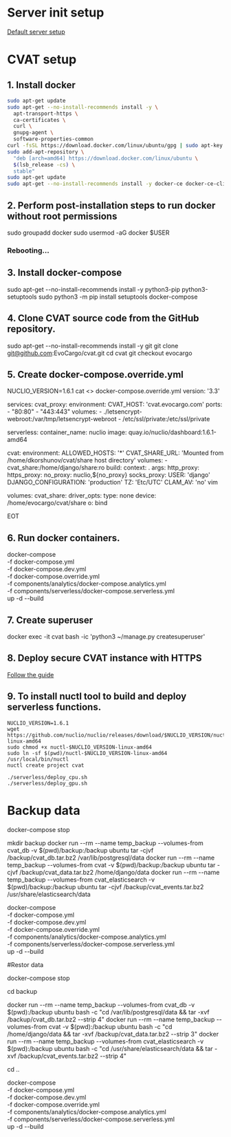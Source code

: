 # Server init setup

[Default server setup](https://www.digitalocean.com/community/tutorials/initial-server-setup-with-ubuntu-16-04#step-five-%E2%80%94-disable-password-authentication-(recommended))

# CVAT setup

## 1. Install docker

```bash
sudo apt-get update
sudo apt-get --no-install-recommends install -y \
  apt-transport-https \
  ca-certificates \
  curl \
  gnupg-agent \
  software-properties-common
curl -fsSL https://download.docker.com/linux/ubuntu/gpg | sudo apt-key add -
sudo add-apt-repository \
  "deb [arch=amd64] https://download.docker.com/linux/ubuntu \
  $(lsb_release -cs) \
  stable"
sudo apt-get update
sudo apt-get --no-install-recommends install -y docker-ce docker-ce-cli containerd.io
```

## 2. Perform post-installation steps to run docker without root permissions

sudo groupadd docker
sudo usermod -aG docker $USER

### Rebooting...

## 3. Install docker-compose

sudo apt-get --no-install-recommends install -y python3-pip python3-setuptools
sudo python3 -m pip install setuptools docker-compose

## 4. Clone CVAT source code from the GitHub repository.

sudo apt-get --no-install-recommends install -y git
git clone git@github.com:EvoCargo/cvat.git
cd cvat
git checkout evocargo


## 5. Create docker-compose.override.yml 


NUCLIO_VERSION=1.6.1
cat <<EOT >> docker-compose.override.yml
version: '3.3'
 
services:
  cvat_proxy:
    environment:
      CVAT_HOST: 'cvat.evocargo.com'
    ports:
      - "80:80"
      - "443:443"
    volumes:
      - ./letsencrypt-webroot:/var/tmp/letsencrypt-webroot
      - /etc/ssl/private:/etc/ssl/private
 
  serverless:
    container_name: nuclio
    image: quay.io/nuclio/dashboard:1.6.1-amd64
 
  cvat:
    environment:
      ALLOWED_HOSTS: '*'
      CVAT_SHARE_URL: 'Mounted from /home/dkorshunov/cvat/share host directory'
    volumes:
      - cvat_share:/home/django/share:ro
    build:
      context: .
      args:
        http_proxy:
        https_proxy:
        no_proxy: nuclio,${no_proxy}
        socks_proxy:
        USER: 'django'
        DJANGO_CONFIGURATION: 'production'
        TZ: 'Etc/UTC'
        CLAM_AV: 'no'  vim 
    
volumes:
  cvat_share:
    driver_opts:
      type: none
      device: /home/evocargo/cvat/share
      o: bind
 
EOT


## 6. Run docker containers.

docker-compose \
  -f docker-compose.yml \
  -f docker-compose.dev.yml \
  -f docker-compose.override.yml \
  -f components/analytics/docker-compose.analytics.yml \
  -f components/serverless/docker-compose.serverless.yml \
  up -d --build


## 7. Create superuser

docker exec -it cvat bash -ic 'python3 ~/manage.py createsuperuser'

## 8. Deploy secure CVAT instance with HTTPS

[Follow the guide](https://github.com/openvinotoolkit/cvat/blob/develop/cvat/apps/documentation/installation.md#deploy-secure-cvat-instance-with-https)


## 9. To install nuctl tool to build and deploy serverless functions.

```
NUCLIO_VERSION=1.6.1
wget https://github.com/nuclio/nuclio/releases/download/$NUCLIO_VERSION/nuctl-$NUCLIO_VERSION-linux-amd64
sudo chmod +x nuctl-$NUCLIO_VERSION-linux-amd64
sudo ln -sf $(pwd)/nuctl-$NUCLIO_VERSION-linux-amd64 /usr/local/bin/nuctl
nuctl create project cvat

./serverless/deploy_cpu.sh
./serverless/deploy_gpu.sh
```


# Backup data

docker-compose stop

mkdir backup
docker run --rm --name temp_backup --volumes-from cvat_db -v $(pwd)/backup:/backup ubuntu tar -cjvf /backup/cvat_db.tar.bz2 /var/lib/postgresql/data
docker run --rm --name temp_backup --volumes-from cvat -v $(pwd)/backup:/backup ubuntu tar -cjvf /backup/cvat_data.tar.bz2 /home/django/data
docker run --rm --name temp_backup --volumes-from cvat_elasticsearch -v $(pwd)/backup:/backup ubuntu tar -cjvf /backup/cvat_events.tar.bz2 /usr/share/elasticsearch/data


docker-compose \
  -f docker-compose.yml \
  -f docker-compose.dev.yml \
  -f docker-compose.override.yml \
  -f components/analytics/docker-compose.analytics.yml \
  -f components/serverless/docker-compose.serverless.yml \
  up -d --build


#Restor data

docker-compose stop

cd backup

docker run --rm --name temp_backup --volumes-from cvat_db -v $(pwd):/backup ubuntu bash -c "cd /var/lib/postgresql/data && tar -xvf /backup/cvat_db.tar.bz2 --strip 4"
docker run --rm --name temp_backup --volumes-from cvat -v $(pwd):/backup ubuntu bash -c "cd /home/django/data && tar -xvf /backup/cvat_data.tar.bz2 --strip 3"
docker run --rm --name temp_backup --volumes-from cvat_elasticsearch -v $(pwd):/backup ubuntu bash -c "cd /usr/share/elasticsearch/data && tar -xvf /backup/cvat_events.tar.bz2 --strip 4"

cd ..

docker-compose \
  -f docker-compose.yml \
  -f docker-compose.dev.yml \
  -f docker-compose.override.yml \
  -f components/analytics/docker-compose.analytics.yml \
  -f components/serverless/docker-compose.serverless.yml \
  up -d --build


